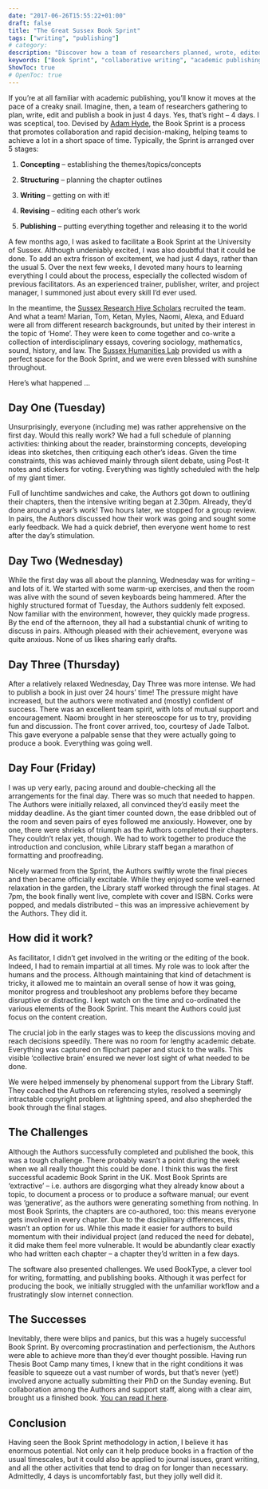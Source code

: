 ```yaml
---
date: "2017-06-26T15:55:22+01:00"
draft: false
title: "The Great Sussex Book Sprint"
tags: ["writing", "publishing"]
# category: 
description: "Discover how a team of researchers planned, wrote, edited, and published an academic book in just 4 days using the Book Sprint methodology. Learn about this collaborative process that overcomes procrastination and perfectionism to achieve rapid results."
keywords: ["Book Sprint", "collaborative writing", "academic publishing", "Adam Hyde", "interdisciplinary research", "University of Sussex", "academic collaboration", "book facilitation"]
ShowToc: true
# OpenToc: true  
---
```


If you’re at all familiar with academic publishing, you’ll know it moves at the pace of a creaky snail. Imagine, then, a team of researchers gathering to plan, write, edit and publish a book in just 4 days. Yes, that’s right – 4 days. I was sceptical, too. Devised by [Adam Hyde](https://www.booksprints.net/), the Book Sprint is a process that promotes collaboration and rapid decision-making, helping teams to achieve a lot in a short space of time. Typically, the Sprint is arranged over 5 stages:

1) **Concepting** – establishing the themes/topics/concepts

2) **Structuring** – planning the chapter outlines

3) **Writing** – getting on with it!

4) **Revising** – editing each other’s work

5) **Publishing** – putting everything together and releasing it to the world

A few months ago, I was asked to facilitate a Book Sprint at the University of Sussex. Although undeniably excited, I was also doubtful that it could be done. To add an extra frisson of excitement, we had just 4 days, rather than the usual 5. Over the next few weeks, I devoted many hours to learning everything I could about the process, especially the collected wisdom of previous facilitators. As an experienced trainer, publisher, writer, and project manager, I summoned just about every skill I’d ever used.

In the meantime, the [Sussex Research Hive Scholars](http://www.sussex.ac.uk/library/research/hive) recruited the team. And what a team! Marian, Tom, Ketan, Myles, Naomi, Alexa, and Eduard were all from different research backgrounds, but united by their interest in the topic of ‘Home’. They were keen to come together and co-write a collection of interdisciplinary essays, covering sociology, mathematics, sound, history, and law. The [Sussex Humanities Lab](http://www.sussex.ac.uk/shl/) provided us with a perfect space for the Book Sprint, and we were even blessed with sunshine throughout.

Here’s what happened …

## Day One (Tuesday)

Unsurprisingly, everyone (including me) was rather apprehensive on the first day. Would this really work? We had a full schedule of planning activities: thinking about the reader, brainstorming concepts, developing ideas into sketches, then critiquing each other’s ideas. Given the time constraints, this was achieved mainly through silent debate, using Post-It notes and stickers for voting. Everything was tightly scheduled with the help of my giant timer.

Full of lunchtime sandwiches and cake, the Authors got down to outlining their chapters, then the intensive writing began at 2.30pm. Already, they’d done around a year’s work! Two hours later, we stopped for a group review. In pairs, the Authors discussed how their work was going and sought some early feedback.  We had a quick debrief, then everyone went home to rest after the day’s stimulation.

## Day Two (Wednesday)

While the first day was all about the planning, Wednesday was for writing – and lots of it. We started with some warm-up exercises, and then the room was alive with the sound of seven keyboards being hammered. After the highly structured format of Tuesday, the Authors suddenly felt exposed. Now familiar with the environment, however, they quickly made progress. By the end of the afternoon, they all had a substantial chunk of writing to discuss in pairs. Although pleased with their achievement, everyone was quite anxious. None of us likes sharing early drafts.

## Day Three (Thursday)

After a relatively relaxed Wednesday, Day Three was more intense. We had to publish a book in just over 24 hours’ time! The pressure might have increased, but the authors were motivated and (mostly) confident of success. There was an excellent team spirit, with lots of mutual support and encouragement. Naomi brought in her stereoscope for us to try, providing fun and discussion. The front cover arrived, too, courtesy of Jade Talbot. This gave everyone a palpable sense that they were actually going to produce a book. Everything was going well.

## Day Four (Friday)

I was up very early, pacing around and double-checking all the arrangements for the final day. There was so much that needed to happen. The Authors were initially relaxed, all convinced they’d easily meet the midday deadline. As the giant timer counted down, the ease dribbled out of the room and seven pairs of eyes followed me anxiously. However, one by one, there were shrieks of triumph as the Authors completed their chapters. They couldn’t relax yet, though. We had to work together to produce the introduction and conclusion, while Library staff began a marathon of formatting and proofreading.

Nicely warmed from the Sprint, the Authors swiftly wrote the final pieces and then became officially excitable. While they enjoyed some well-earned relaxation in the garden, the Library staff worked through the final stages. At 7pm, the book finally went live, complete with cover and ISBN. Corks were popped, and medals distributed – this was an impressive achievement by the Authors. They did it.

## How did it work?

​As facilitator, I didn’t get involved in the writing or the editing of the book. Indeed, I had to remain impartial at all times. My role was to look after the humans and the process. Although maintaining that kind of detachment is tricky, it allowed me to maintain an overall sense of how it was going, monitor progress and troubleshoot any problems before they became disruptive or distracting. I kept watch on the time and co-ordinated the various elements of the Book Sprint. This meant the Authors could just focus on the content creation.

The crucial job in the early stages was to keep the discussions moving and reach decisions speedily. There was no room for lengthy academic debate. Everything was captured on flipchart paper and stuck to the walls. This visible ‘collective brain’ ensured we never lost sight of what needed to be done.

We were helped immensely by phenomenal support from the Library Staff. They coached the Authors on referencing styles, resolved a seemingly intractable copyright problem at lightning speed, and also shepherded the book through the final stages.

## The Challenges

Although the Authors successfully completed and published the book, this was a tough challenge. There probably wasn’t a point during the week when we all really thought this could be done. I think this was the first successful academic Book Sprint in the UK. Most Book Sprints are ‘extractive’ – i.e. authors are disgorging what they already know about a topic, to document a process or to produce a software manual; our event was ‘generative’, as the authors were generating something from nothing. In most Book Sprints, the chapters are co-authored, too: this means everyone gets involved in every chapter. Due to the disciplinary differences, this wasn’t an option for us. While this made it easier for authors to build momentum with their individual project (and reduced the need for debate), it did make them feel more vulnerable. It would be abundantly clear exactly who had written each chapter – a chapter they’d written in a few days.

The software also presented challenges. We used BookType, a clever tool for writing, formatting, and publishing books. Although it was perfect for producing the book, we initially struggled with the unfamiliar workflow and a frustratingly slow internet connection.

## The Successes

Inevitably, there were blips and panics, but this was a hugely successful Book Sprint. By overcoming procrastination and perfectionism, the Authors were able to achieve more than they’d ever thought possible. Having run Thesis Boot Camp many times, I knew that in the right conditions it was feasible to squeeze out a vast number of words, but that’s never (yet!) involved anyone actually submitting their PhD on the Sunday evening. But collaboration among the Authors and support staff, along with a clear aim, brought us a finished book. [You can read it here](http://sro.sussex.ac.uk/68309/).

## Conclusion

Having seen the Book Sprint methodology in action, I believe it has enormous potential. Not only can it help produce books in a fraction of the usual timescales, but it could also be applied to journal issues, grant writing, and all the other activities that tend to drag on for longer than necessary. Admittedly, 4 days is uncomfortably fast, but they jolly well did it.